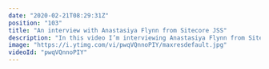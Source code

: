 ```yaml
---
date: "2020-02-21T08:29:31Z"
position: "103"
title: "An interview with Anastasiya Flynn from Sitecore JSS"
description: "In this video I’m interviewing Anastasiya Flynn from Sitecore. Anastasiya is a full-stack developer and currently works at Sitecore, a marketing platform with advanced content personalization features, as the Front-End Technical Evangelist. She evangelizes JavaScript, the front-end community, and Sitecore’s JavaScript Services (JSS) SDK, which enables Sitecore to run “headlessly” so that front-end devs can build a single page app presentation layer using Vue, React, React Native, or Angular.\n\nAnastasiya and I discuss how she landed her job at Sitecore, and we dig deeper into some personal history. She shares her inspirational story on how she got to be where she is now in life. Pay attention, this will inspire you :)\n\nIn this video series I interview people that are amazing at their jobs in the tech industry. I try to find out what makes these people shine - how to they deliver such high quality work? What tools and best practices do they recommend?\n\n0:00 introduction \n1:25 About public speaking\r\n2:45 Moving from an agency to a product company\r\n5:22 The direction Sitecore JSS is taking with front-end technology\r\n6:41 What makes Anastasiya a good product avengalist\r\n8:10 How to be successful with JSS without Sitecore specific knowledge.\r\n11:30 About building community and how challenges in life can make you successful. \r\n16:54 Tech gives opportunities to everyone who is able to buy a computer.\r\n19:03 About creativity\r\n21:00 cats! Everybody should own a pet.\r\n21:41 Is there anything you are good at that nobody knows about?\r\n22:20 About being a woman in tech\r\n26:20 If you had a billboard that millions of people could see, what would you write on it?\n\nFollow Anastasiya here:\nhttps://twitter.com/AnastasiyaFlynn\nhttps://codealamode.blog/\nhttps://jss.sitecore.com \n\nFollow me here:\nWebsite: https://timbenniks.nl/\nTwitter: https://twitter.com/timbenniks\nGithub: https://github.com/timbenniks\n\n#sitecorejss #interview"
image: "https://i.ytimg.com/vi/pwqVQnnoPIY/maxresdefault.jpg"
videoId: "pwqVQnnoPIY"
---
```


